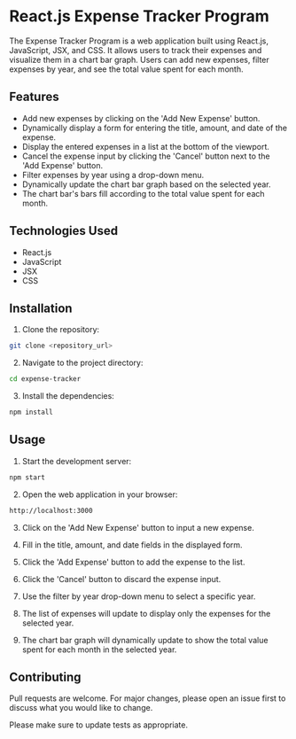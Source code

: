 # React.js Expense Tracker Program

The Expense Tracker Program is a web application built using React.js, JavaScript, JSX, and CSS. It allows users to track their expenses and visualize them in a chart bar graph. Users can add new expenses, filter expenses by year, and see the total value spent for each month.

## Features

* Add new expenses by clicking on the 'Add New Expense' button.
* Dynamically display a form for entering the title, amount, and date of the expense.
* Display the entered expenses in a list at the bottom of the viewport.
* Cancel the expense input by clicking the 'Cancel' button next to the 'Add Expense' button.
* Filter expenses by year using a drop-down menu.
* Dynamically update the chart bar graph based on the selected year.
* The chart bar's bars fill according to the total value spent for each month.

## Technologies Used
* React.js
* JavaScript
* JSX
* CSS


## Installation

1. Clone the repository:
```bash
git clone <repository_url>
```
2. Navigate to the project directory:
```bash
cd expense-tracker
```
3. Install the dependencies:
```bash
npm install
```

## Usage

1. Start the development server:

```bash
npm start
```
2. Open the web application in your browser:

```bash
http://localhost:3000
```

3. Click on the 'Add New Expense' button to input a new expense.

4. Fill in the title, amount, and date fields in the displayed form.

5. Click the 'Add Expense' button to add the expense to the list.

6. Click the 'Cancel' button to discard the expense input.

7. Use the filter by year drop-down menu to select a specific year.

8. The list of expenses will update to display only the expenses for the selected year.

9. The chart bar graph will dynamically update to show the total value spent for each month in the selected year.

## Contributing

Pull requests are welcome. For major changes, please open an issue first
to discuss what you would like to change.

Please make sure to update tests as appropriate.
